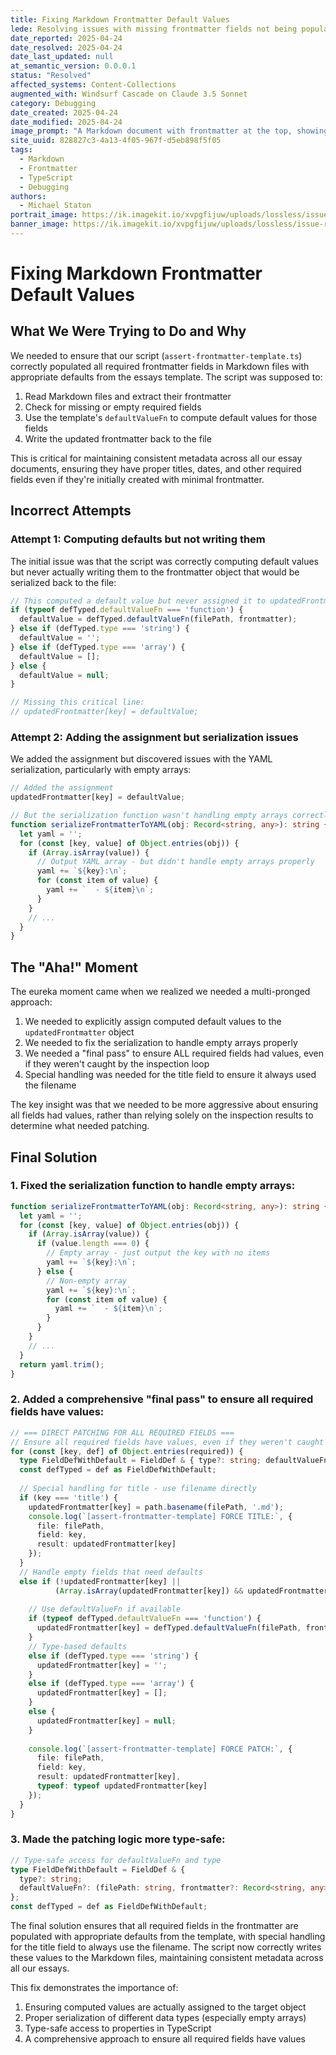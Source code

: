 ```yaml
---
title: Fixing Markdown Frontmatter Default Values
lede: Resolving issues with missing frontmatter fields not being populated with template defaults
date_reported: 2025-04-24
date_resolved: 2025-04-24
date_last_updated: null
at_semantic_version: 0.0.0.1
status: "Resolved"
affected_systems: Content-Collections
augmented_with: Windsurf Cascade on Claude 3.5 Sonnet
category: Debugging
date_created: 2025-04-24
date_modified: 2025-04-24
image_prompt: "A Markdown document with frontmatter at the top, showing arrows pointing from a template file to empty fields being filled with default values."
site_uuid: 828827c3-4a13-4f05-967f-d5eb898f5f05
tags:
  - Markdown
  - Frontmatter
  - TypeScript
  - Debugging
authors:
  - Michael Staton
portrait_image: https://ik.imagekit.io/xvpgfijuw/uploads/lossless/issue-resolutions/2025-05-05_portrait_image_Fixing-Markdown-Frontmatter-Default-Values_d95f25cd-6c97-403a-b9fe-5427b6e1839e_nXS9O_E2g.webp
banner_image: https://ik.imagekit.io/xvpgfijuw/uploads/lossless/issue-resolutions/2025-05-05_banner_image_Fixing-Markdown-Frontmatter-Default-Values_58549152-a62e-4665-93ad-75aacb4380a8_Co9sVy9YG.webp
---
```

# Fixing Markdown Frontmatter Default Values

## What We Were Trying to Do and Why

We needed to ensure that our script (`assert-frontmatter-template.ts`) correctly populated all required frontmatter fields in Markdown files with appropriate defaults from the essays template. The script was supposed to:

1. Read Markdown files and extract their frontmatter
2. Check for missing or empty required fields
3. Use the template's `defaultValueFn` to compute default values for those fields
4. Write the updated frontmatter back to the file

This is critical for maintaining consistent metadata across all our essay documents, ensuring they have proper titles, dates, and other required fields even if they're initially created with minimal frontmatter.

## Incorrect Attempts

### Attempt 1: Computing defaults but not writing them

The initial issue was that the script was correctly computing default values but never actually writing them to the frontmatter object that would be serialized back to the file:

```typescript
// This computed a default value but never assigned it to updatedFrontmatter
if (typeof defTyped.defaultValueFn === 'function') {
  defaultValue = defTyped.defaultValueFn(filePath, frontmatter);
} else if (defTyped.type === 'string') {
  defaultValue = '';
} else if (defTyped.type === 'array') {
  defaultValue = [];
} else {
  defaultValue = null;
}

// Missing this critical line:
// updatedFrontmatter[key] = defaultValue;
```

### Attempt 2: Adding the assignment but serialization issues

We added the assignment but discovered issues with the YAML serialization, particularly with empty arrays:

```typescript
// Added the assignment
updatedFrontmatter[key] = defaultValue;

// But the serialization function wasn't handling empty arrays correctly
function serializeFrontmatterToYAML(obj: Record<string, any>): string {
  let yaml = '';
  for (const [key, value] of Object.entries(obj)) {
    if (Array.isArray(value)) {
      // Output YAML array - but didn't handle empty arrays properly
      yaml += `${key}:\n`;
      for (const item of value) {
        yaml += `  - ${item}\n`;
      }
    }
    // ...
  }
}
```

## The "Aha!" Moment

The eureka moment came when we realized we needed a multi-pronged approach:

1. We needed to explicitly assign computed default values to the `updatedFrontmatter` object
2. We needed to fix the serialization to handle empty arrays properly
3. We needed a "final pass" to ensure ALL required fields had values, even if they weren't caught by the inspection loop
4. Special handling was needed for the title field to ensure it always used the filename

The key insight was that we needed to be more aggressive about ensuring all fields had values, rather than relying solely on the inspection results to determine what needed patching.

## Final Solution

### 1. Fixed the serialization function to handle empty arrays:

```typescript
function serializeFrontmatterToYAML(obj: Record<string, any>): string {
  let yaml = '';
  for (const [key, value] of Object.entries(obj)) {
    if (Array.isArray(value)) {
      if (value.length === 0) {
        // Empty array - just output the key with no items
        yaml += `${key}:\n`;
      } else {
        // Non-empty array
        yaml += `${key}:\n`;
        for (const item of value) {
          yaml += `  - ${item}\n`;
        }
      }
    }
    // ...
  }
  return yaml.trim();
}
```

### 2. Added a comprehensive "final pass" to ensure all required fields have values:

```typescript
// === DIRECT PATCHING FOR ALL REQUIRED FIELDS ===
// Ensure all required fields have values, even if they weren't caught in the inspection loop
for (const [key, def] of Object.entries(required)) {
  type FieldDefWithDefault = FieldDef & { type?: string; defaultValueFn?: (filePath: string, frontmatter?: Record<string, any>) => any };
  const defTyped = def as FieldDefWithDefault;
  
  // Special handling for title - use filename directly
  if (key === 'title') {
    updatedFrontmatter[key] = path.basename(filePath, '.md');
    console.log(`[assert-frontmatter-template] FORCE TITLE:`, {
      file: filePath,
      field: key,
      result: updatedFrontmatter[key]
    });
  }
  // Handle empty fields that need defaults
  else if (!updatedFrontmatter[key] || 
          (Array.isArray(updatedFrontmatter[key]) && updatedFrontmatter[key].length === 0)) {
    
    // Use defaultValueFn if available
    if (typeof defTyped.defaultValueFn === 'function') {
      updatedFrontmatter[key] = defTyped.defaultValueFn(filePath, frontmatter);
    }
    // Type-based defaults
    else if (defTyped.type === 'string') {
      updatedFrontmatter[key] = '';
    }
    else if (defTyped.type === 'array') {
      updatedFrontmatter[key] = [];
    }
    else {
      updatedFrontmatter[key] = null;
    }
    
    console.log(`[assert-frontmatter-template] FORCE PATCH:`, {
      file: filePath,
      field: key,
      result: updatedFrontmatter[key],
      typeof: typeof updatedFrontmatter[key]
    });
  }
}
```

### 3. Made the patching logic more type-safe:

```typescript
// Type-safe access for defaultValueFn and type
type FieldDefWithDefault = FieldDef & { 
  type?: string; 
  defaultValueFn?: (filePath: string, frontmatter?: Record<string, any>) => any 
};
const defTyped = def as FieldDefWithDefault;
```

The final solution ensures that all required fields in the frontmatter are populated with appropriate defaults from the template, with special handling for the title field to always use the filename. The script now correctly writes these values to the Markdown files, maintaining consistent metadata across all our essays.

This fix demonstrates the importance of:
1. Ensuring computed values are actually assigned to the target object
2. Proper serialization of different data types (especially empty arrays)
3. Type-safe access to properties in TypeScript
4. A comprehensive approach to ensure all required fields have values
